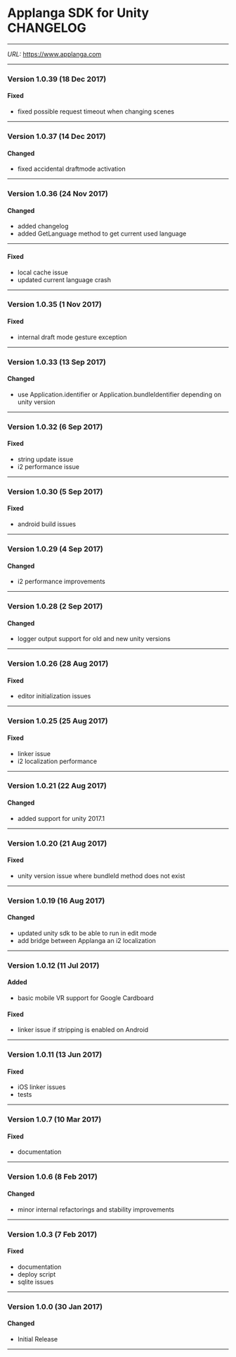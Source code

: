# Applanga SDK for Unity CHANGELOG
***
*URL:* <https://www.applanga.com> 
***


### Version 1.0.39 (18 Dec 2017)
#### Fixed
- fixed possible request timeout when changing scenes

---
### Version 1.0.37 (14 Dec 2017)
#### Changed
- fixed accidental draftmode activation

---
### Version 1.0.36 (24 Nov 2017)
#### Changed
- added changelog
- added GetLanguage method to get current used language

---
#### Fixed
- local cache issue
- updated current language crash

---
### Version 1.0.35 (1 Nov 2017)
#### Fixed
- internal draft mode gesture exception

---
### Version 1.0.33 (13 Sep 2017)
#### Changed
- use Application.identifier or Application.bundleIdentifier depending on unity version

---
### Version 1.0.32 (6 Sep 2017)
#### Fixed
- string update issue
- i2 performance issue

---
### Version 1.0.30 (5 Sep 2017)
#### Fixed
- android build issues

---
### Version 1.0.29 (4 Sep 2017)
#### Changed
- i2 performance improvements

---
### Version 1.0.28 (2 Sep 2017)
#### Changed
- logger output support for old and new unity versions

---
### Version 1.0.26 (28 Aug 2017)
#### Fixed
- editor initialization issues

---
### Version 1.0.25 (25 Aug 2017)
#### Fixed
- linker issue
- i2 localization performance

---
### Version 1.0.21 (22 Aug 2017)
#### Changed
- added support for unity 2017.1

---
### Version 1.0.20 (21 Aug 2017)
#### Fixed
- unity version issue where bundleId method does not exist

---
### Version 1.0.19 (16 Aug 2017)
#### Changed
- updated unity sdk to be able to run in edit mode
- add bridge between Applanga an i2 localization

---
### Version 1.0.12 (11 Jul 2017)
#### Added
- basic mobile VR support for Google Cardboard

#### Fixed
- linker issue if stripping is enabled on Android

---
### Version 1.0.11 (13 Jun 2017)
#### Fixed
- iOS linker issues
- tests

---
### Version 1.0.7 (10 Mar 2017)
#### Fixed
- documentation

---
### Version 1.0.6 (8 Feb 2017)
#### Changed
- minor internal refactorings and stability improvements

---
### Version 1.0.3 (7 Feb 2017)
#### Fixed
- documentation
- deploy script
- sqlite issues

---
### Version 1.0.0  (30 Jan 2017)
#### Changed
- Initial Release

--- 
